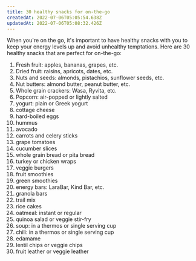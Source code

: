 ```yaml
---
title: 30 healthy snacks for on-the-go
createdAt: 2022-07-06T05:05:54.638Z
updatedAt: 2022-07-06T05:08:32.426Z
---
```


When you're on the go, it's important to have healthy snacks with you to keep your energy levels up and avoid unhealthy temptations. Here are 30 healthy snacks that are perfect for on-the-go:

1. Fresh fruit: apples, bananas, grapes, etc.
2. Dried fruit: raisins, apricots, dates, etc.
3. Nuts and seeds: almonds, pistachios, sunflower seeds, etc.
4. Nut butters: almond butter, peanut butter, etc.
5. Whole grain crackers: Wasa, Ryvita, etc.
6. Popcorn: air-popped or lightly salted
7. yogurt: plain or Greek yogurt
8. cottage cheese
9. hard-boiled eggs
10. hummus
11. avocado
12. carrots and celery sticks
13. grape tomatoes
14. cucumber slices
15. whole grain bread or pita bread
16. turkey or chicken wraps
17. veggie burgers
18. fruit smoothies
19. green smoothies
20. energy bars: LaraBar, Kind Bar, etc.
21. granola bars
22. trail mix
23. rice cakes
24. oatmeal: instant or regular
25. quinoa salad or veggie stir-fry
26. soup: in a thermos or single serving cup
27. chili: in a thermos or single serving cup
28. edamame
29. lentil chips or veggie chips
30. fruit leather or veggie leather
